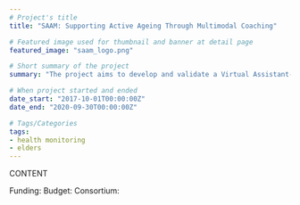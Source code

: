 ```yaml
---
# Project's title
title: "SAAM: Supporting Active Ageing Through Multimodal Coaching"

# Featured image used for thumbnail and banner at detail page
featured_image: "saam_logo.png"

# Short summary of the project
summary: "The project aims to develop and validate a Virtual Assistant-Coach that supports the process of healthy ageing by preserving physical, cognitive, mental, and social well-being of older citizens, and prolonging the period of life they can live safely at home. SAAM focuses on innovative, unobtrusive technology-enabled approaches, with a novel and practical emphasis on wearable and ambient sensing."

# When project started and ended
date_start: "2017-10-01T00:00:00Z"
date_end: "2020-09-30T00:00:00Z"

# Tags/Categories
tags:
- health monitoring
- elders
---
```


CONTENT


Funding:
Budget:
Consortium:
